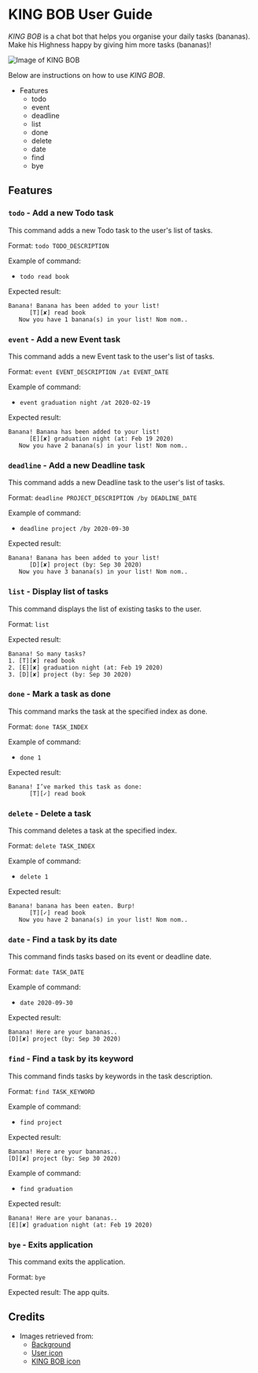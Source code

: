 # KING BOB User Guide

_KING BOB_ is a chat bot that helps you organise your daily tasks (bananas). Make his Highness happy by giving him more 
tasks (bananas)!
 
![Image of KING BOB](https://raw.githubusercontent.com/kkangs0226/ip/master/docs/Ui.png)
 
Below are instructions on how to use _KING BOB_.

- Features
  - todo 
  - event
  - deadline 
  - list
  - done
  - delete
  - date
  - find
  - bye  
  
## Features
  
### `todo` - Add a new Todo task
This command adds a new Todo task to the user's list of tasks.

Format: 
`todo TODO_DESCRIPTION`

Example of command:
- `todo read book` 

Expected result:
```
Banana! Banana has been added to your list!
      [T][✘] read book
   Now you have 1 banana(s) in your list! Nom nom..
```

### `event` - Add a new Event task
This command adds a new Event task to the user's list of tasks.

Format: 
`event EVENT_DESCRIPTION /at EVENT_DATE`

Example of command:
- `event graduation night /at 2020-02-19`

Expected result:
```
Banana! Banana has been added to your list!
      [E][✘] graduation night (at: Feb 19 2020)
   Now you have 2 banana(s) in your list! Nom nom..
```

### `deadline` - Add a new Deadline task
This command adds a new Deadline task to the user's list of tasks.


Format:
`deadline PROJECT_DESCRIPTION /by DEADLINE_DATE`

Example of command:
- `deadline project /by 2020-09-30`

Expected result:
```
Banana! Banana has been added to your list!
      [D][✘] project (by: Sep 30 2020)
   Now you have 3 banana(s) in your list! Nom nom..
```

### `list` - Display list of tasks 
This command displays the list of existing tasks to the user. 

Format:
`list`

Expected result:
```
Banana! So many tasks?
1. [T][✘] read book
2. [E][✘] graduation night (at: Feb 19 2020)
3. [D][✘] project (by: Sep 30 2020)
```

### `done` - Mark a task as done
This command marks the task at the specified index as done. 

Format:
`done TASK_INDEX`

Example of command:
- `done 1`

Expected result:
```
Banana! I’ve marked this task as done:
      [T][✓] read book
```

### `delete` - Delete a task 
This command deletes a task at the specified index. 

Format:
`delete TASK_INDEX`

Example of command:
- `delete 1`

Expected result:
```
Banana! banana has been eaten. Burp!
      [T][✓] read book
   Now you have 2 banana(s) in your list! Nom nom..
```

### `date` - Find a task by its date
This command finds tasks based on its event or deadline date. 

Format:
`date TASK_DATE`

Example of command:
- `date 2020-09-30`

Expected result: 
```
Banana! Here are your bananas..
[D][✘] project (by: Sep 30 2020)
```

### `find` - Find a task by its keyword
This command finds tasks by keywords in the task description. 

Format: 
`find TASK_KEYWORD`

Example of command:
- `find project`

Expected result: 
```
Banana! Here are your bananas..
[D][✘] project (by: Sep 30 2020)
```

Example of command: 
- `find graduation`  

Expected result: 
```
Banana! Here are your bananas..
[E][✘] graduation night (at: Feb 19 2020)
```

### `bye` - Exits application
This command exits the application. 

Format:
`bye`

Expected result:
The app quits. 
  
  
## Credits

* Images retrieved from:
  * [Background](https://www.pinterest.co.kr/pin/661114420275950559/)
  * [User icon](https://www.pinterest.com/pin/484559241150248458/)
  * [KING BOB icon](https://despicableme.fandom.com/wiki/Bob)